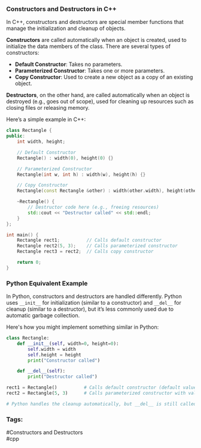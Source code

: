 ### Constructors and Destructors in C++

In C++, constructors and destructors are special member functions that manage the initialization and cleanup of objects. 

**Constructors** are called automatically when an object is created, used to initialize the data members of the class. There are several types of constructors:
- **Default Constructor**: Takes no parameters.
- **Parameterized Constructor**: Takes one or more parameters.
- **Copy Constructor**: Used to create a new object as a copy of an existing object.

**Destructors**, on the other hand, are called automatically when an object is destroyed (e.g., goes out of scope), used for cleaning up resources such as closing files or releasing memory.

Here’s a simple example in C++:

```cpp
class Rectangle {
public:
    int width, height;

    // Default Constructor
    Rectangle() : width(0), height(0) {}

    // Parameterized Constructor
    Rectangle(int w, int h) : width(w), height(h) {}

    // Copy Constructor
    Rectangle(const Rectangle &other) : width(other.width), height(other.height) {}

    ~Rectangle() {
        // Destructor code here (e.g., freeing resources)
        std::cout << "Destructor called" << std::endl;
    }
};

int main() {
    Rectangle rect1;          // Calls default constructor
    Rectangle rect2(5, 3);    // Calls parameterized constructor
    Rectangle rect3 = rect2;  // Calls copy constructor

    return 0;
}
```

### Python Equivalent Example

In Python, constructors and destructors are handled differently. Python uses `__init__` for initialization (similar to a constructor) and `__del__` for cleanup (similar to a destructor), but it’s less commonly used due to automatic garbage collection.

Here's how you might implement something similar in Python:

```python
class Rectangle:
    def __init__(self, width=0, height=0):
        self.width = width
        self.height = height
        print("Constructor called")

    def __del__(self):
        print("Destructor called")

rect1 = Rectangle()          # Calls default constructor (default values)
rect2 = Rectangle(5, 3)      # Calls parameterized constructor with values

# Python handles the cleanup automatically, but __del__ is still called
```

### Tags:
#Constructors and Destructors  
#cpp
